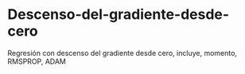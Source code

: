 # Descenso-del-gradiente-desde-cero
Regresión con descenso del gradiente desde cero, incluye, momento, RMSPROP, ADAM
